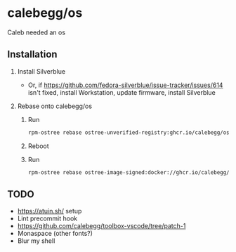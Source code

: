 # calebegg/os

Caleb needed an os

## Installation

1. Install Silverblue

   - Or, if https://github.com/fedora-silverblue/issue-tracker/issues/614 isn't fixed, install Workstation, update firmware, install Silverblue

1. Rebase onto calebegg/os

   1. Run

      ```bash
      rpm-ostree rebase ostree-unverified-registry:ghcr.io/calebegg/os:latest
      ```

   1. Reboot

   1. Run

      ```bash
      rpm-ostree rebase ostree-image-signed:docker://ghcr.io/calebegg/os:latest
      ```

## TODO

- https://atuin.sh/ setup
- Lint precommit hook
- https://github.com/calebegg/toolbox-vscode/tree/patch-1
- Monaspace (other fonts?)
- Blur my shell
